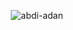 <p align="center">
  <img src="https://github-readme-streak-stats.herokuapp.com/?user=adan-abdi&theme=dark" alt="abdi-adan" />
</p>
